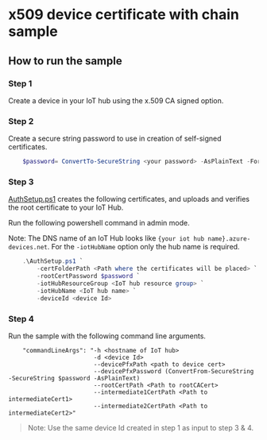 # x509 device certificate with chain sample

## How to run the sample

### Step 1

Create a device in your IoT hub using the x.509 CA signed option.

### Step 2

Create a secure string password to use in creation of self-signed certificates.

```powershell
    $password= ConvertTo-SecureString <your password> -AsPlainText -Force
```

### Step 3

[AuthSetup.ps1](https://github.com/Azure-Samples/azure-iot-samples-csharp/blob/master/iot-hub/Samples/device/X509DeviceCertWithChainSample/AuthSetup.ps1) creates the following certificates, and uploads and verifies the root certificate to your IoT Hub.

Run the following powershell command in admin mode.

Note: The DNS name of an IoT Hub looks like `{your iot hub name}.azure-devices.net`. For the `-iotHubName` option only the hub name is required.

```powershell
    .\AuthSetup.ps1 `
        -certFolderPath <Path where the certificates will be placed> `
        -rootCertPassword $password `
        -iotHubResourceGroup <IoT hub resource group> `
        -iotHubName <IoT hub name> `
        -deviceId <device Id> 
```

### Step 4

Run the sample with the following command line arguments.

```
    "commandLineArgs": "-h <hostname of IoT hub> 
                        -d <device Id> 
                        --devicePfxPath <path to device cert>
                        --devicePfxPassword (ConvertFrom-SecureString -SecureString $password -AsPlainText)  
                        --rootCertPath <Path to rootCACert>  
                        --intermediate1CertPath <Path to intermediateCert1> 
                        --intermediate2CertPath <Path to intermediateCert2>"
```

> Note: Use the same device Id created in step 1 as input to step 3 & 4.
